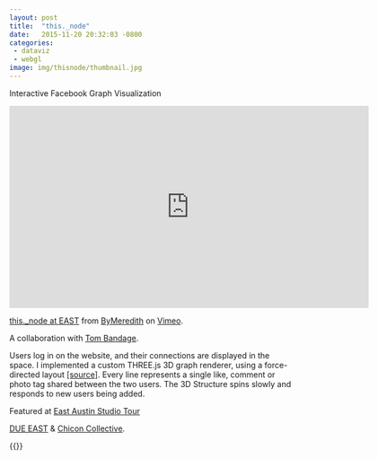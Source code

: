 ```yaml
---
layout: post
title:  "this._node"
date:   2015-11-20 20:32:03 -0800
categories: 
 - dataviz
 - webgl
image: img/thisnode/thumbnail.jpg
---
```


Interactive Facebook Graph Visualization  
<!--more-->

<iframe src="https://player.vimeo.com/video/150832778" width="640" height="360" frameborder="0" webkitallowfullscreen mozallowfullscreen allowfullscreen></iframe>
<p><a href="https://vimeo.com/150832778">this._node at EAST</a> from <a href="https://vimeo.com/bymeredith">ByMeredith</a> on <a  href="https://vimeo.com">Vimeo</a>.</p>




A collaboration with [Tom Bandage](http://www.tombandage.com/).

Users log in on the website, and their connections are displayed in the space. I implemented a custom THREE.js 3D graph renderer, using a force-directed layout [[source]](https://github.com/nshelton/3d-graph-vis). Every line represents a single like, comment or photo tag shared between the two users. The 3D Structure spins slowly and responds to new users being added.

Featured at [East Austin Studio Tour](http://east.bigmedium.org/)

[DUE EAST](http://east.bigmedium.org/due_east.html) & [Chicon Collective](http://chicon.co/).

{{<gallery thisnode>}}